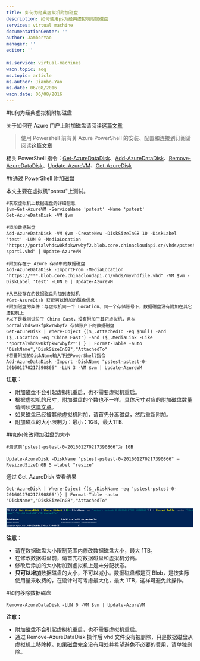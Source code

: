 ```yaml
---
title: 如何为经典虚拟机附加磁盘
description: 如何使用ps为经典虚拟机附加磁盘
services: virtual machine
documentationCenter: ''
author: JamborYao
manager: ''
editor: ''

ms.service: virtual-machines
wacn.topic: aog
ms.topic: article
ms.author: Jianbo.Yao
ms.date: 06/08/2016
wacn.date: 06/08/2016
---
```


#如何为经典虚拟机附加磁盘

关于如何在 Azure 门户上附加磁盘请阅读[这篇文章](https://docs.azure.cn/virtual-machines/windows/classic/attach-disk)

>使用 Powershell 前有关 Azure PowerShell 的安装、配置和连接到订阅请阅读[这篇文章](https://docs.azure.cn/powershell-install-configure)

相关 PowerShell 指令：[Get-AzureDataDisk](https://msdn.microsoft.com/zh-cn/library/azure/dn495197.aspx)、[Add-AzureDataDisk](https://msdn.microsoft.com/zh-cn/library/azure/dn495298.aspx)、[Remove-AzureDataDisk](https://msdn.microsoft.com/zh-cn/library/azure/dn495243.aspx)、[Update-AzureVM](https://msdn.microsoft.com/zh-cn/library/azure/dn495230.aspx?f=255&MSPPError=-2147217396)、[Get-AzureDisk](https://msdn.microsoft.com/zh-cn/library/azure/dn495125.aspx)

##通过 PowerShell 附加磁盘

本文主要在虚拟机"pstest"上测试。

```
#获取虚拟机上数据磁盘的详细信息
$vm=Get-AzureVM -ServiceName 'pstest' -Name 'pstest'
Get-AzureDataDisk -VM $vm

#添加数据磁盘
Add-AzureDataDisk -VM $vm -CreateNew -DiskSizeInGB 10 -DiskLabel 'test' -LUN 0 -MediaLocation "https://portalvhdsw0kfpkwrwbyf2.blob.core.chinacloudapi.cn/vhds/pstest-sport1.vhd" | Update-AzureVM	

#附加存在于 Azure 存储中的数据磁盘
Add-AzureDataDisk -ImportFrom -MediaLocation "https://***.blob.core.chinacloudapi.cn/vhds/myvhdfile.vhd" -VM $vm -DiskLabel 'test' -LUN 0 | Update-AzureVM 

#从已经存在的数据磁盘附加到虚拟机
#Get-AzureDisk 获取可以附加的磁盘信息
#附加磁盘的条件：与虚拟机同一个 Location、同一个存储账号下，数据磁盘没有附加在其它虚拟机上
#以下是我测试位于 China East，没有附加于其它虚拟机，且在 portalvhdsw0kfpkwrwbyf2 存储账户下的数据磁盘
Get-AzureDisk | Where-Object {($_.AttachedTo -eq $null) -and ($_.Location -eq 'China East') -and ($_.MediaLink -Like '*portalvhdsw0kfpkwrwbyf2*') } | Format-Table -auto "DiskName","DiskSizeInGB","AttachedTo"
#将要附加的DiskName输入下述PowerShell指令
Add-AzureDataDisk -Import -DiskName "pstest-pstest-0-201601270217390866" -LUN 3 -VM $vm | Update-AzureVM	
```

**注意：**

- 附加磁盘不会引起虚拟机重启，也不需要虚拟机重启。
- 根据虚拟机的尺寸，附加磁盘的个数也不一样。具体尺寸对应的附加磁盘数量请阅读[这篇文章](/virtual-machines/virtual-machines-windows-sizes)。
- 如果磁盘已经被其他虚拟机附加，请首先分离磁盘，然后重新附加。
- 附加磁盘的大小限制为：最小：1GB，最大1TB.

##如何修改附加磁盘的大小

```
#测试前"pstest-pstest-0-201601270217390866"为 1GB	

Update-AzureDisk -DiskName "pstest-pstest-0-201601270217390866" –ResizedSizeInGB 5 –label "resize"
```

通过 Get_AzureDisk 查看结果

```
Get-AzureDisk | Where-Object {($_.DiskName -eq 'pstest-pstest-0-201601270217390866')} | Format-Table -auto "DiskName","DiskSizeInGB","AttachedTo"	
```

![](./media/aog-virtual-machines-attach-vhd/resize-disk.PNG)	

**注意：**

- 请在数据磁盘大小限制范围内修改数据磁盘大小，最大 1TB。
- 在修改数据磁盘前，请首先将数据磁盘和虚拟机分离。
- 修改后添加的大小附加到虚拟机上是未分配状态。
- **只可以增加**数据磁盘的大小，不可以减小。数据磁盘都是页 Blob，是按实际使用量来收费的，在设计时可考虑最大化，最大 1TB，这样可避免此操作。

#如何移除数据磁盘

```
Remove-AzureDataDisk -LUN 0 -VM $vm | Update-AzureVM
```

**注意：**

- 附加磁盘不会引起虚拟机重启，也不需要虚拟机重启。
- 通过 Remove-AzureDataDisk 操作后 vhd 文件没有被删除，只是数据磁盘从虚拟机上移除掉。如果磁盘完全没有用处并希望避免不必要的费用，请单独删除。